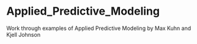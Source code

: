 # Applied_Predictive_Modeling
Work through examples of Applied Predictive Modeling by Max Kuhn and Kjell Johnson
